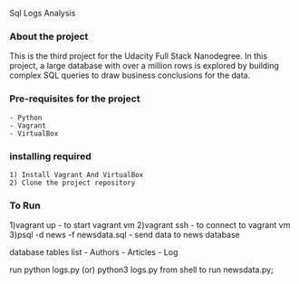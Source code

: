   Sql Logs Analysis


### About the project
 
This is the third project for the Udacity Full Stack Nanodegree. In this project, a large database with over a million rows is explored by building complex SQL queries to draw business conclusions for the data. 

### Pre-requisites for the project
	- Python
	- Vagrant
	- VirtualBox

### installing required
	1) Install Vagrant And VirtualBox
	2) Clone the project repository

### To Run

1)vagrant up - to start vagrant vm
2)vagrant ssh - to connect to vagrant vm 
3)psql -d news -f newsdata.sql - send data to news database

database tables list
	- Authors
	- Articles 
	- Log 

run python logs.py (or) python3 logs.py from shell to run newsdata.py;

